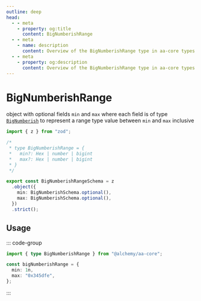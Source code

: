 ```yaml
---
outline: deep
head:
  - - meta
    - property: og:title
      content: BigNumberishRange
  - - meta
    - name: description
      content: Overview of the BigNumberishRange type in aa-core types
  - - meta
    - property: og:description
      content: Overview of the BigNumberishRange type in aa-core types
---
```


# BigNumberishRange

object with optional fields `min` and `max` where each field is of type [`BigNumberish`](./bigNumberish.md) to represent a range type value between `min` and `max` inclusive

```ts
import { z } from "zod";

/*
 * type BigNumberishRange = {
 *   min?: Hex | number | bigint
 *   max?: Hex | number | bigint
 * }
 */

export const BigNumberishRangeSchema = z
  .object({
    min: BigNumberishSchema.optional(),
    max: BigNumberishSchema.optional(),
  })
  .strict();
```

## Usage

::: code-group

```ts [example.ts]
import { type BigNumberishRange } from "@alchemy/aa-core";

const bigNumberishRange = {
  min: 1n,
  max: "0x345dfe",
};
```

:::
